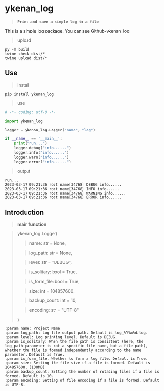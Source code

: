 # ykenan_log

> **`Print and save a simple log to a file`**

This is a simple log package. You can see
[Github-ykenan_log](https://github.com/YuZhengM/ykenan_log)

> upload

```shell
py -m build
twine check dist/*
twine upload dist/*
```

## Use

> install

```shell
pip install ykenan_log
```

> use

```python
# -*- coding: utf-8 -*-

import ykenan_log

logger = ykenan_log.Logger("name", "log")

if __name__ == '__main__':
    print("run...")
    logger.debug("info......")
    logger.info("info......")
    logger.warn("info......")
    logger.error("info......")
```

> output

```shell
run...
2023-03-17 09:21:36 root name[34768] DEBUG info......
2023-03-17 09:21:36 root name[34768] INFO info......
2023-03-17 09:21:36 root name[34768] WARNING info......
2023-03-17 09:21:36 root name[34768] ERROR info......

```

## Introduction

> **main function**

> ykenan_log.Logger(
>> name: str = None,
> 
>> log_path: str = None,
> 
>> level: str = "DEBUG",
> 
>> is_solitary: bool = True,
> 
>> is_form_file: bool = True,
> 
>> size: int = 104857600,
> 
>> backup_count: int = 10,
> 
>> encoding: str = "UTF-8"
> 
> ) 

```
:param name: Project Name
:param log_path: Log file output path. Default is log_%Y%m%d.log.
:param level: Log printing level. Default is DEBUG.
:param is_solitary: When the file path is consistent (here, the log_path parameter is not a specific file name, but a file path), whether the file is formed independently according to the name parameter. Default is True.
:param is_form_file: Whether to form a log file. Default is True.
:param size: Setting the file size if a file is formed. Default is 104857600. (100MB)
:param backup_count: Setting the number of rotating files if a file is formed. Default is 10.
:param encoding: Setting of file encoding if a file is formed. Default is UTF-8.
```
